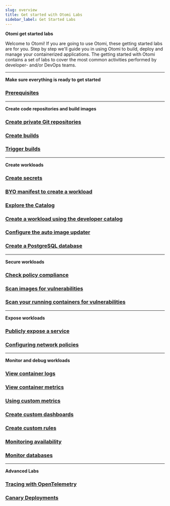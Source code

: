 ```yaml
---
slug: overview
title: Get started with Otomi Labs
sidebar_label: Get Started Labs
---
```


**Otomi get started labs**

Welcome to Otomi! If you are going to use Otomi, these getting started labs are for you. Step by step we'll guide you in using Otomi to build, deploy and manage your containerized applications. The getting started with Otomi contains a set of labs to cover the most common activities performed by developer- and/or DevOps teams.

---

**Make sure everything is ready to get started**

### [Prerequisites](lab-1)

---

**Create code repositories and build images**


### [Create private Git repositories](lab-3)

### [Create builds](lab-6)

### [Trigger builds](lab-26)

---

**Create workloads**

### [Create secrets](lab-8)

### [BYO manifest to create a workload](lab-10)

### [Explore the Catalog](lab-29)

### [Create a workload using the developer catalog](lab-13)

### [Configure the auto image updater](lab-11)

### [Create a PostgreSQL database](lab-24)

---

**Secure workloads**

### [Check policy compliance](lab-15)

### [Scan images for vulnerabilities](lab-7)

### [Scan your running containers for vulnerabilities](lab-17)

---

**Expose workloads**

### [Publicly expose a service](lab-18)

### [Configuring network policies](lab-19)

---

**Monitor and debug workloads**

### [View container logs](lab-20)

### [View container metrics](lab-21)

### [Using custom metrics](lab-22)

### [Create custom dashboards](lab-30)

### [Create custom rules](lab-31)

### [Monitoring availability](lab-23)

### [Monitor databases](lab-25)

---

**Advanced Labs**

### [Tracing with OpenTelemetry](lab-27)

### [Canary Deployments](lab-28)
